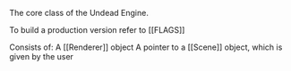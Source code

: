The core class of the Undead Engine.

To build a production version refer to [[FLAGS]]

Consists of:
	A [[Renderer]] object
	A pointer to a [[Scene]] object, which is given by the user